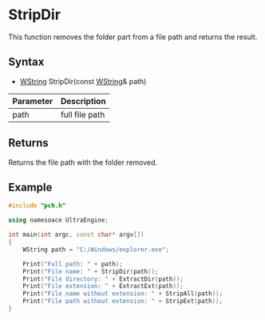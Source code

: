 # StripDir #
This function removes the folder part from a file path and returns the result.

## Syntax ##
- [WString](WString) StripDir(const [WString](WString)& path)

| Parameter | Description |
| --- | --- |
| path | full file path |

## Returns ##
Returns the file path with the folder removed.

## Example
```c++
#include "pch.h"

using namesoace UltraEngine;

int main(int argc, const char* argv[])
{
	WString path = "C:/Windows/explorer.exe";

	Print("Full path: " + path);
	Print("File name: " + StripDir(path));
	Print("File directory: " + ExtractDir(path));
	Print("File extension: " + ExtractExt(path));	
	Print("File name without extension: " + StripAll(path));
	Print("File path without extension: " + StripExt(path));
}
```
